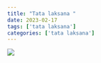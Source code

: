 ```yaml
---
title: "Tata laksana "
date: 2023-02-17
tags: ['tata laksana']
categories: ['tata laksana']
---
```


![](/img/tata17feb24.avif)